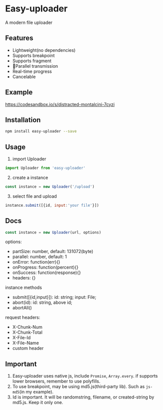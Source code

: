 # Easy-uploader
A modern file uploader

## Features
- Lightweight(no dependencies)
- Supports breakpoint
- Supports fragment
- Parallel transmission
- Real-time progress
- Cancelable

## Example
https://codesandbox.io/s/distracted-montalcini-7cyzi

## Installation
``` bash
npm install easy-uploader --save
```
## Usage
1. import Uploader
``` js
import Uploader from 'easy-uploader'
```
2. create a instance
``` js
const instance = new Uploader('/upload')
```
3. select file and upload
``` js
instance.submit([{id, input:'your file'}])
```
## Docs
``` js
const instance = new Uploader(url, options)
```
options:
- partSize: number, default: 131072(byte)
- parallel: number, default: 1
- onError: function(err){}
- onProgress: function(percent){}
- onSuccess: function(response){}
- headers: {}

instance methods
- submit([{id,input}]): id: string; input: File;
- abort(id): id: string, above id;
- abortAll()

request headers:
- X-Chunk-Num
- X-Chunk-Total
- X-File-Id
- X-File-Name
- custom header

## Important
1. Easy-uploader uses native js, include `Promise`, `Array.every`. if supports lower browsers, remember to use polyfills. 
2. To use breakpoint, may be using md5.js(third-party lib). Such as `js-md5`(in my example).
3. Id is important. It will be randomstring, filename, or created-string by md5.js. Keep it only one.
